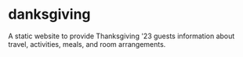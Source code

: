 # danksgiving
A static website to provide Thanksgiving '23 guests information about travel, activities, meals, and room arrangements.
